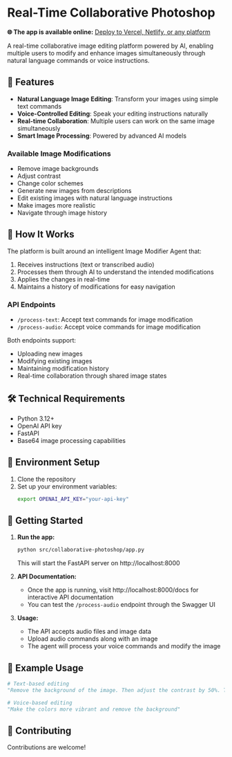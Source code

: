 # Real-Time Collaborative Photoshop

**🌐 The app is available online:** [Deploy to Vercel, Netlify, or any platform](https://vercel.com)

A real-time collaborative image editing platform powered by AI, enabling multiple users to modify and enhance images simultaneously through natural language commands or voice instructions.

## 🎨 Features

- **Natural Language Image Editing**: Transform your images using simple text commands
- **Voice-Controlled Editing**: Speak your editing instructions naturally
- **Real-time Collaboration**: Multiple users can work on the same image simultaneously
- **Smart Image Processing**: Powered by advanced AI models

### Available Image Modifications

- Remove image backgrounds
- Adjust contrast
- Change color schemes
- Generate new images from descriptions
- Edit existing images with natural language instructions
- Make images more realistic
- Navigate through image history

## 🚀 How It Works

The platform is built around an intelligent Image Modifier Agent that:

1. Receives instructions (text or transcribed audio)
2. Processes them through AI to understand the intended modifications
3. Applies the changes in real-time
4. Maintains a history of modifications for easy navigation

### API Endpoints

- `/process-text`: Accept text commands for image modification
- `/process-audio`: Accept voice commands for image modification

Both endpoints support:

- Uploading new images
- Modifying existing images
- Maintaining modification history
- Real-time collaboration through shared image states

## 🛠️ Technical Requirements

- Python 3.12+
- OpenAI API key
- FastAPI
- Base64 image processing capabilities

## 🔑 Environment Setup

1. Clone the repository
2. Set up your environment variables:
   ```bash
   export OPENAI_API_KEY="your-api-key"
   ```

## 🚦 Getting Started

1. **Run the app:**

   ```bash
   python src/collaborative-photoshop/app.py
   ```

   This will start the FastAPI server on http://localhost:8000

2. **API Documentation:**

   - Once the app is running, visit http://localhost:8000/docs for interactive API documentation
   - You can test the `/process-audio` endpoint through the Swagger UI

3. **Usage:**

   - The API accepts audio files and image data
   - Upload audio commands along with an image
   - The agent will process your voice commands and modify the image

## 🎯 Example Usage

```python
# Text-based editing
"Remove the background of the image. Then adjust the contrast by 50%. Then make it more realistic."

# Voice-based editing
"Make the colors more vibrant and remove the background"
```

## 🤝 Contributing

Contributions are welcome!
